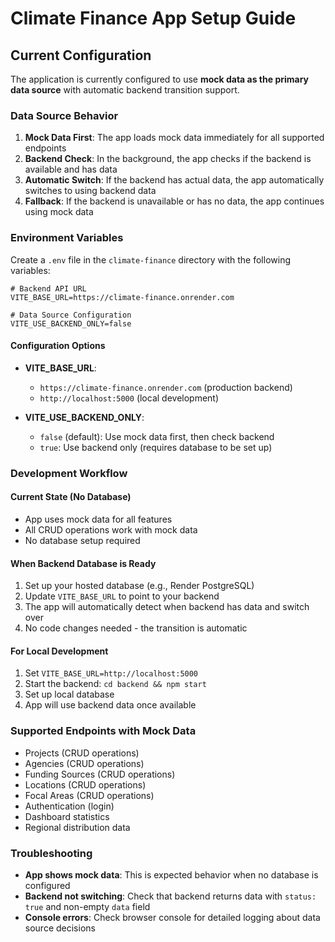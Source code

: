 # Climate Finance App Setup Guide

## Current Configuration

The application is currently configured to use **mock data as the primary data source** with automatic backend transition support.

### Data Source Behavior

1. **Mock Data First**: The app loads mock data immediately for all supported endpoints
2. **Backend Check**: In the background, the app checks if the backend is available and has data
3. **Automatic Switch**: If the backend has actual data, the app automatically switches to using backend data
4. **Fallback**: If the backend is unavailable or has no data, the app continues using mock data

### Environment Variables

Create a `.env` file in the `climate-finance` directory with the following variables:

```env
# Backend API URL
VITE_BASE_URL=https://climate-finance.onrender.com

# Data Source Configuration
VITE_USE_BACKEND_ONLY=false
```

#### Configuration Options

- **VITE_BASE_URL**: 
  - `https://climate-finance.onrender.com` (production backend)
  - `http://localhost:5000` (local development)

- **VITE_USE_BACKEND_ONLY**:
  - `false` (default): Use mock data first, then check backend
  - `true`: Use backend only (requires database to be set up)

### Development Workflow

#### Current State (No Database)
- App uses mock data for all features
- All CRUD operations work with mock data
- No database setup required

#### When Backend Database is Ready
1. Set up your hosted database (e.g., Render PostgreSQL)
2. Update `VITE_BASE_URL` to point to your backend
3. The app will automatically detect when backend has data and switch over
4. No code changes needed - the transition is automatic

#### For Local Development
1. Set `VITE_BASE_URL=http://localhost:5000`
2. Start the backend: `cd backend && npm start`
3. Set up local database
4. App will use backend data once available

### Supported Endpoints with Mock Data

- Projects (CRUD operations)
- Agencies (CRUD operations)  
- Funding Sources (CRUD operations)
- Locations (CRUD operations)
- Focal Areas (CRUD operations)
- Authentication (login)
- Dashboard statistics
- Regional distribution data

### Troubleshooting

- **App shows mock data**: This is expected behavior when no database is configured
- **Backend not switching**: Check that backend returns data with `status: true` and non-empty `data` field
- **Console errors**: Check browser console for detailed logging about data source decisions
